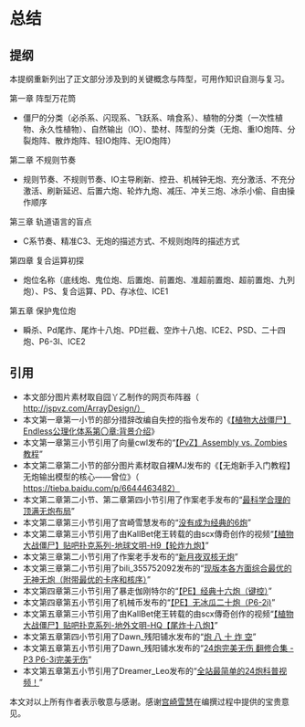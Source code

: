 # 总结

## 提纲 

本提纲重新列出了正文部分涉及到的关键概念与阵型，可用作知识自测与复习。

 

第一章 阵型万花筒

- 僵尸的分类（必杀系、闪现系、飞跃系、啃食系）、植物的分类（一次性植物、永久性植物）、自然输出（IO）、垫材、阵型的分类（无炮、重IO炮阵、分裂炮阵、散炸炮阵、轻IO炮阵、无IO炮阵）

第二章 不规则节奏

- 规则节奏、不规则节奏、IO主导刷新、控丑、机械钟无炮、充分激活、不充分激活、刷新延迟、后置六炮、轮炸九炮、减压、冲关三炮、冰杀小偷、自由操作顺序

第三章 轨道语言的盲点

- C系节奏、精准C3、无炮的描述方式、不规则炮阵的描述方式

第四章 复合运算初探

- 炮位名称（底线炮、鬼位炮、后置炮、前置炮、准超前置炮、超前置炮、九列炮）、PS、复合运算、PD、存冰位、ICE1

第五章 保护鬼位炮

- 瞬杀、Pd尾炸、尾炸十八炮、PD拦截、空炸十八炮、ICE2、PSD、二十四炮、P6-3I、ICE2



## 引用

- 本文部分图片素材取自囧丫乙制作的网页布阵器（ http://jspvz.com/ArrayDesign/）
- 本文第一章第一小节的部分措辞改编自失控的指令发布的《[【植物大战僵尸】Endless公理化体系第〇章:背景介绍](https://www.bilibili.com/read/cv2987840)》
- 本文第一章第三小节引用了向量cwl发布的“[【PvZ】Assembly vs. Zombies 教程](https://www.bilibili.com/video/BV1A7411V79A)”
- 本文第二章第二小节的部分图片素材取自裸MJ发布的《【无炮新手入门教程】无炮输出模型的核心——曾位》（ https://tieba.baidu.com/p/6644463482）
- 本文第二章第二小节、第二章第四小节引用了作案老手发布的“[最科学合理的顶满无炮布局](https://www.bilibili.com/video/BV1kx411S7qS)”
- 本文第二章第三小节引用了宫崎雪慧发布的“[没有成为经典的6炮](https://www.bilibili.com/video/BV1q54y1m7L4)”
- 本文第二章第三小节引用了由KallBet佬王转载的由scx傳奇创作的视频“[【植物大战僵尸】贴吧扑克系列-地球文明-H9【轮炸九炮】](https://www.bilibili.com/video/BV1Sx411D7cN)”
- 本文第三章第二小节引用了作案老手发布的“[新月夜双核无炮](https://www.bilibili.com/video/BV1ox411W7wX)”
- 本文第三章第二小节引用了bili_355752092发布的“[现版本各方面综合最优的无神无炮（附带最优的卡序和核序）](https://www.bilibili.com/video/BV1EB4y1F7Ya)”
- 本文第四章第三小节引用了暴走伽刚特尔的“[【PE】经典十六炮（键控）](https://www.bilibili.com/video/BV1xS4y197Zd)”
- 本文第四章第五小节引用了机械币发布的“[【PE】无冰瓜二十炮（P6-2i)](https://www.bilibili.com/video/BV19h41127T4)”
- 本文第五章第三小节引用了由KallBet佬王转载的由scx傳奇创作的视频“[【植物大战僵尸】贴吧扑克系列-地外文明-HQ【尾炸十八炮】](https://www.bilibili.com/video/BV1mx411Q7Pq)”
- 本文第五章第四小节引用了Dawn_残阳铺水发布的“[炮 八 十 炸 空](https://www.bilibili.com/video/BV1MR4y1H7dP)”
- 本文第五章第五小节引用了Dawn_残阳铺水发布的“[24炮完美无伤 翻修合集 - P3 P6-3i完美无伤](https://www.bilibili.com/video/BV1BP4y1F7ro?p=3)”
- 本文第五章第五小节引用了Dreamer_Leo发布的“[全站最简单的24炮科普视频！](https://www.bilibili.com/video/BV1Av411w73h)”

本文对以上所有作者表示敬意与感谢。感谢[宫崎雪慧](https://space.bilibili.com/33229926)在编撰过程中提供的宝贵意见。